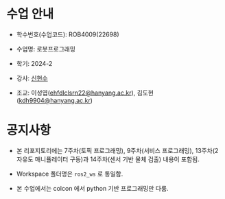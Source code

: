 # 수업 안내
- 학수번호(수업코드): ROB4009(22698)

- 수업명: 로봇프로그래밍

- 학기: 2024-2

- 강사: [신현수](shs-vision.github.io)

- 조교: 이성엽(ehfdlclsrn22@hanyang.ac.kr), 김도현(kdh9904@hanyang.ac.kr)


# 공지사항

- 본 리포지토리에는 7주차(토픽 프로그래밍), 9주차(서비스 프로그래밍), 13주차(2자유도 매니퓰레이터 구동)과 14주차(센서 기반 물체 검출) 내용이 포함됨.
 
- Workspace 폴더명은 `ros2_ws` 로 통일함.

- 본 수업에서는 colcon 에서 python 기반 프로그래밍만 다룸.
